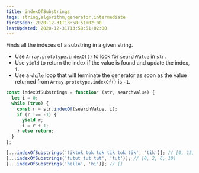 ```yaml
---
title: indexOfSubstrings
tags: string,algorithm,generator,intermediate
firstSeen: 2020-12-31T13:58:51+02:00
lastUpdated: 2020-12-31T13:58:51+02:00
---
```


Finds all the indexes of a substring in a given string.

- Use `Array.prototype.indexOf()` to look for `searchValue` in `str`.
- Use `yield` to return the index if the value is found and update the index, `i`.
- Use a `while` loop that will terminate the generator as soon as the value returned from `Array.prototype.indexOf()` is `-1`.

```js
const indexOfSubstrings = function* (str, searchValue) {
  let i = 0;
  while (true) {
    const r = str.indexOf(searchValue, i);
    if (r !== -1) {
      yield r;
      i = r + 1;
    } else return;
  }
};
```

```js
[...indexOfSubstrings('tiktok tok tok tik tok tik', 'tik')]; // [0, 15, 23]
[...indexOfSubstrings('tutut tut tut', 'tut')]; // [0, 2, 6, 10]
[...indexOfSubstrings('hello', 'hi')]; // []
```

